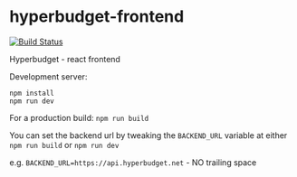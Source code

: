 # hyperbudget-frontend

[![Build Status](https://travis-ci.com/hyperbudget/hyperbudget-frontend.svg?branch=master)](https://travis-ci.com/hyperbudget/hyperbudget-frontend)

Hyperbudget - react frontend

Development server:

```
npm install
npm run dev
```

For a production build: `npm run build`

You can set the backend url by tweaking the `BACKEND_URL` variable at either `npm run build` or `npm run dev`

e.g. `BACKEND_URL=https://api.hyperbudget.net` - NO trailing space
